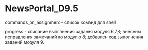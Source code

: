 # NewsPortal_D9.5

commands_on_assignment - список команд для shell

progress - описание выполнения задания модуля 6,7,8; 
внесены исправления замечаний по модулю 8;
добавлен ход выполнения заданий модуля 9.